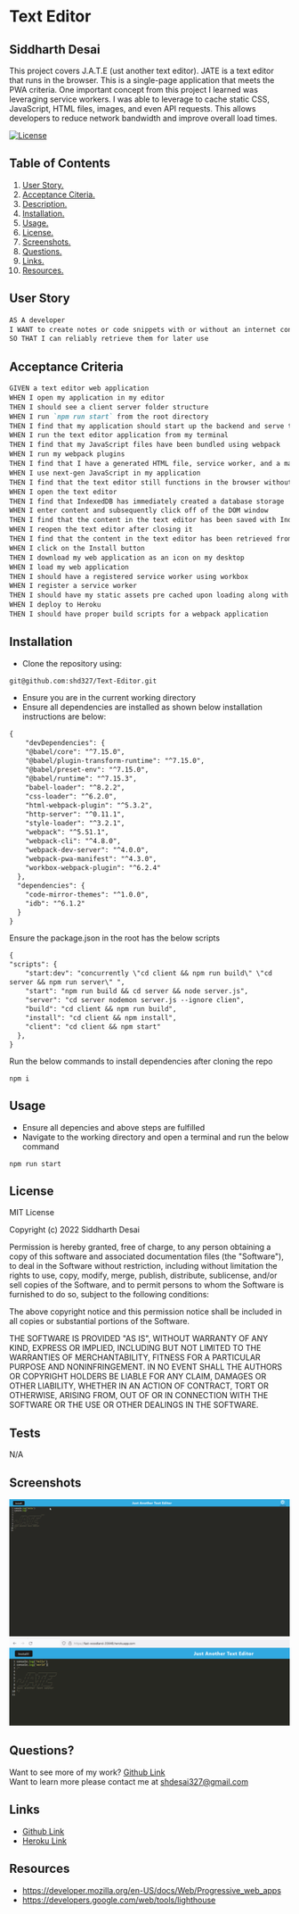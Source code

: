 # Text Editor

## Siddharth Desai

This project covers J.A.T.E (ust another text editor). JATE is a text editor that runs in the browser. This is a single-page application that meets the PWA criteria. One important concept from this project I learned was leveraging service workers. I was able to leverage to cache static CSS, JavaScript, HTML files, images, and even API requests. This allows developers to reduce network bandwidth and improve overall load times.

[![License](https://img.shields.io/badge/License-BSD_2--Clause-orange.svg)](https://opensource.org/licenses/BSD-2-Clause)
## Table of Contents
1. [ User Story. ](#user_Story)
2.  [ Acceptance Citeria. ](#acceptance_criteria)
3.  [ Description. ](#description)
4. [ Installation. ](#installation)
5. [ Usage. ](#usage)
6. [ License. ](#license)
7. [ Screenshots. ](#screenshots)
8. [ Questions. ](#questions)
9.  [ Links. ](#links)
10. [ Resources. ](#resources)

## User Story

```md
AS A developer
I WANT to create notes or code snippets with or without an internet connection
SO THAT I can reliably retrieve them for later use
```

## Acceptance Criteria

```md
GIVEN a text editor web application
WHEN I open my application in my editor
THEN I should see a client server folder structure
WHEN I run `npm run start` from the root directory
THEN I find that my application should start up the backend and serve the client
WHEN I run the text editor application from my terminal
THEN I find that my JavaScript files have been bundled using webpack
WHEN I run my webpack plugins
THEN I find that I have a generated HTML file, service worker, and a manifest file
WHEN I use next-gen JavaScript in my application
THEN I find that the text editor still functions in the browser without errors
WHEN I open the text editor
THEN I find that IndexedDB has immediately created a database storage
WHEN I enter content and subsequently click off of the DOM window
THEN I find that the content in the text editor has been saved with IndexedDB
WHEN I reopen the text editor after closing it
THEN I find that the content in the text editor has been retrieved from our IndexedDB
WHEN I click on the Install button
THEN I download my web application as an icon on my desktop
WHEN I load my web application
THEN I should have a registered service worker using workbox
WHEN I register a service worker
THEN I should have my static assets pre cached upon loading along with subsequent pages and static assets
WHEN I deploy to Heroku
THEN I should have proper build scripts for a webpack application
```

## Installation

* Clone the repository using:
```
git@github.com:shd327/Text-Editor.git
```
* Ensure you are in the current working directory
* Ensure all dependencies are installed as shown below installation instructions are below:
```
{
    "devDependencies": {
    "@babel/core": "^7.15.0",
    "@babel/plugin-transform-runtime": "^7.15.0",
    "@babel/preset-env": "^7.15.0",
    "@babel/runtime": "^7.15.3",
    "babel-loader": "^8.2.2",
    "css-loader": "^6.2.0",
    "html-webpack-plugin": "^5.3.2",
    "http-server": "^0.11.1",
    "style-loader": "^3.2.1",
    "webpack": "^5.51.1",
    "webpack-cli": "^4.8.0",
    "webpack-dev-server": "^4.0.0",
    "webpack-pwa-manifest": "^4.3.0",
    "workbox-webpack-plugin": "^6.2.4"
  },
  "dependencies": {
    "code-mirror-themes": "^1.0.0",
    "idb": "^6.1.2"
  }
}

```
Ensure the package.json in the root has the below scripts
```
{
"scripts": {
    "start:dev": "concurrently \"cd client && npm run build\" \"cd server && npm run server\" ",
    "start": "npm run build && cd server && node server.js",
    "server": "cd server nodemon server.js --ignore clien",
    "build": "cd client && npm run build",
    "install": "cd client && npm install",
    "client": "cd client && npm start"
  },
}
```
Run the below commands to install dependencies after cloning the repo
```
npm i
```

## Usage

* Ensure all depencies and above steps are fulfilled 
* Navigate to the working directory and open a terminal and run the below command
```
npm run start
```


## License

MIT License

Copyright (c) 2022 Siddharth Desai

Permission is hereby granted, free of charge, to any person obtaining a copy
of this software and associated documentation files (the "Software"), to deal
in the Software without restriction, including without limitation the rights
to use, copy, modify, merge, publish, distribute, sublicense, and/or sell
copies of the Software, and to permit persons to whom the Software is
furnished to do so, subject to the following conditions:

The above copyright notice and this permission notice shall be included in all
copies or substantial portions of the Software.

THE SOFTWARE IS PROVIDED "AS IS", WITHOUT WARRANTY OF ANY KIND, EXPRESS OR
IMPLIED, INCLUDING BUT NOT LIMITED TO THE WARRANTIES OF MERCHANTABILITY,
FITNESS FOR A PARTICULAR PURPOSE AND NONINFRINGEMENT. IN NO EVENT SHALL THE
AUTHORS OR COPYRIGHT HOLDERS BE LIABLE FOR ANY CLAIM, DAMAGES OR OTHER
LIABILITY, WHETHER IN AN ACTION OF CONTRACT, TORT OR OTHERWISE, ARISING FROM,
OUT OF OR IN CONNECTION WITH THE SOFTWARE OR THE USE OR OTHER DEALINGS IN THE
SOFTWARE.

## Tests

N/A

## Screenshots

![image ](./Assets/jate.GIF)
![image](./Assets/Capture.PNG)


## Questions?

Want to see more of my work? [Github Link](https://github.com/SHD327)
<br/>
Want to learn more please contact me at shdesai327@gmail.com


## Links

* [Github Link](https://github.com/shd327/Text-Editor)
* [Heroku Link](https://fast-woodland-35648.herokuapp.com/) 

## Resources

* https://developer.mozilla.org/en-US/docs/Web/Progressive_web_apps
* https://developers.google.com/web/tools/lighthouse
